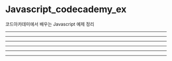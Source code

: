 # Javascript_codecademy_ex

코드아카데미에서 배우는 Javascript 예제 정리

---

---------------

- - -

***

****************

* * *

